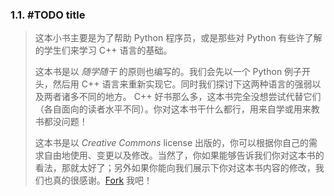 
### 1.1. #TODO title
> 这本小书主要是为了帮助 Python 程序员，或是那些对 Python 有些许了解的学生们来学习 C++ 语言的基础。
>
> 这本书是以 *随学随干* 的原则也编写的。我们会先以一个 Python 例子开头，然后用 C++ 语言来重新实现它。同时我们探讨下这两种语言的强弱以及两者诸多不同的地方。 C++ 好书那么多，这本书完全没想尝试代替它们（各自面向的读者水平不同）。你对这本书干什么都行，用来自学或用来教书都没问题！
>
> 这本书是以 *Creative Commons* license 出版的，你可以根据你自己的需求自由地使用、变更以及修改。当然了，你如果能够告诉我们你对这本书的看法，那就太好了；另外如果你能向我们展示下你对这本书内容的修改，我们也真的很感谢。[Fork](https://github.com/pearcej/cpp4python) 我吧！